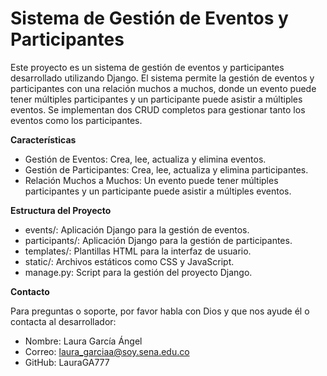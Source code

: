 # Sistema de Gestión de Eventos y Participantes
Este proyecto es un sistema de gestión de eventos y participantes desarrollado utilizando Django. El sistema permite la gestión de eventos y participantes con una relación muchos a muchos, donde un evento puede tener múltiples participantes y un participante puede asistir a múltiples eventos. Se implementan dos CRUD completos para gestionar tanto los eventos como los participantes.

**Características**

 +  Gestión de Eventos: Crea, lee, actualiza y elimina eventos.
 +  Gestión de Participantes: Crea, lee, actualiza y elimina participantes.
 +  Relación Muchos a Muchos: Un evento puede tener múltiples participantes y un participante puede asistir a múltiples eventos.
  

**Estructura del Proyecto**

+  events/: Aplicación Django para la gestión de eventos.
+  participants/: Aplicación Django para la gestión de participantes.
+  templates/: Plantillas HTML para la interfaz de usuario.
+  static/: Archivos estáticos como CSS y JavaScript.
+  manage.py: Script para la gestión del proyecto Django.

**Contacto**

Para preguntas o soporte, por favor habla con Dios y que nos ayude él o contacta al desarrollador:

+  Nombre: Laura García Ángel
+  Correo: laura_garciaa@soy.sena.edu.co
+  GitHub: LauraGA777
